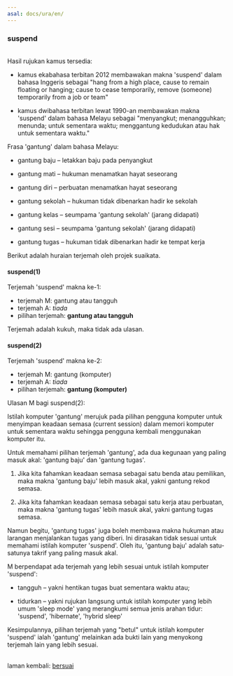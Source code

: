 ```yaml
---
asal: docs/ura/en/
---
```


### suspend

&nbsp;  
Hasil rujukan kamus tersedia:

- kamus ekabahasa terbitan 2012 membawakan makna 'suspend'
dalam bahasa Inggeris sebagai "hang from a high place, cause
to remain floating or hanging; cause to cease temporarily,
remove (someone) temporarily from a job or team"

- kamus dwibahasa terbitan lewat 1990-an membawakan makna
'suspend' dalam bahasa Melayu sebagai "menyangkut;
menangguhkan; menunda; untuk sementara waktu; menggantung
kedudukan atau hak untuk sementara waktu."

Frasa 'gantung' dalam bahasa Melayu:

- gantung baju
&ndash; letakkan baju pada penyangkut

- gantung mati
&ndash; hukuman menamatkan hayat seseorang

- gantung diri
&ndash; perbuatan menamatkan hayat seseorang

- gantung sekolah
&ndash; hukuman tidak dibenarkan hadir ke sekolah

- gantung kelas
&ndash; seumpama 'gantung sekolah' (jarang didapati)

- gantung sesi
&ndash; seumpama 'gantung sekolah' (jarang didapati)

- gantung tugas
&ndash; hukuman tidak dibenarkan hadir ke tempat kerja

Berikut adalah huraian terjemah oleh projek suaikata.

#### suspend(1)

Terjemah 'suspend' makna ke-1:

- terjemah M: gantung atau tangguh
- terjemah A: *tiada*
- pilihan terjemah: **gantung atau tangguh**

Terjemah adalah kukuh, maka tidak ada ulasan.

#### suspend(2)

Terjemah 'suspend' makna ke-2:

- terjemah M: gantung (komputer)
- terjemah A: *tiada*
- pilihan terjemah: **gantung (komputer)**

Ulasan M bagi suspend(2):

Istilah komputer 'gantung' merujuk pada pilihan pengguna
komputer untuk menyimpan keadaan semasa (current session)
dalam memori komputer untuk sementara waktu sehingga
pengguna kembali menggunakan komputer itu.

Untuk memahami pilihan terjemah 'gantung', ada dua kegunaan
yang paling masuk akal: 'gantung baju' dan 'gantung tugas'.

1. Jika kita fahamkan keadaan semasa sebagai satu benda atau
pemilikan, maka makna 'gantung baju' lebih masuk akal,
yakni gantung rekod semasa.

2. Jika kita fahamkan keadaan semasa sebagai satu kerja atau
perbuatan, maka makna 'gantung tugas' lebih masuk akal,
yakni gantung tugas semasa.

Namun begitu, 'gantung tugas' juga boleh membawa makna
hukuman atau larangan menjalankan tugas yang diberi. Ini
dirasakan tidak sesuai untuk memahami istilah komputer
'suspend'. Oleh itu, 'gantung baju' adalah satu-satunya
takrif yang paling masuk akal.

M berpendapat ada terjemah yang lebih sesuai untuk istilah
komputer 'suspend':

- tangguh
&ndash; yakni hentikan tugas buat sementara waktu atau;

- tidurkan
&ndash; yakni rujukan langsung untuk istilah komputer yang
lebih umum 'sleep mode' yang merangkumi semua jenis arahan
tidur: 'suspend', 'hibernate', 'hybrid sleep'

Kesimpulannya, pilihan terjemah yang "betul" untuk istilah
komputer 'suspend' ialah 'gantung' melainkan ada bukti lain
yang menyokong terjemah lain yang lebih sesuai.

&nbsp;  
laman kembali: [bersuai][0]

  [0]: ../../bersuai.md
